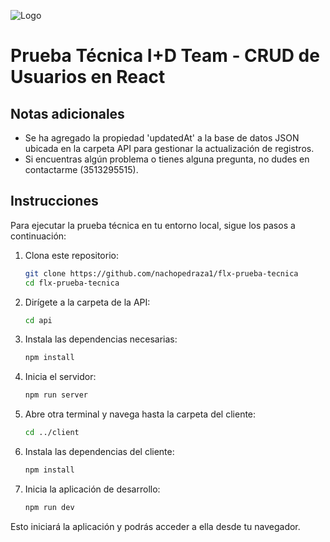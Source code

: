 ![Logo](https://flexxus.com.ar/wp-content/uploads/elementor/thumbs/logo-flexxus-header-pv8liah8khv6xfynvz03so9v98sk2tr50hts9we7dk.png)

# Prueba Técnica I+D Team - CRUD de Usuarios en React

## Notas adicionales

- Se ha agregado la propiedad 'updatedAt' a la base de datos JSON ubicada en la carpeta API para gestionar la actualización de registros.
- Si encuentras algún problema o tienes alguna pregunta, no dudes en contactarme (3513295515).

## Instrucciones

Para ejecutar la prueba técnica en tu entorno local, sigue los pasos a continuación:

1. Clona este repositorio:

    ```bash
    git clone https://github.com/nachopedraza1/flx-prueba-tecnica
    cd flx-prueba-tecnica
    ```

2. Dirígete a la carpeta de la API:

    ```bash
    cd api
    ```

3. Instala las dependencias necesarias:

    ```bash
    npm install
    ```

4. Inicia el servidor:

    ```bash
    npm run server
    ```

5. Abre otra terminal y navega hasta la carpeta del cliente:

    ```bash
    cd ../client
    ```

6. Instala las dependencias del cliente:

    ```bash
    npm install
    ```

7. Inicia la aplicación de desarrollo:

    ```bash
    npm run dev
    ```

Esto iniciará la aplicación y podrás acceder a ella desde tu navegador.

